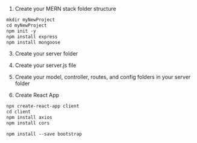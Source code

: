 1. Create your MERN stack folder structure

```md
mkdir myNewProject
cd myNewProject
npm init -y
npm install express
npm install mongoose
````
3. Create your server folder

2. Create your server.js file

3. Create your model, controller, routes, and config folders in your server folder

4. Create React App
```md
npx create-react-app client
cd client
npm install axios
npm install cors

npm install --save bootstrap
````


